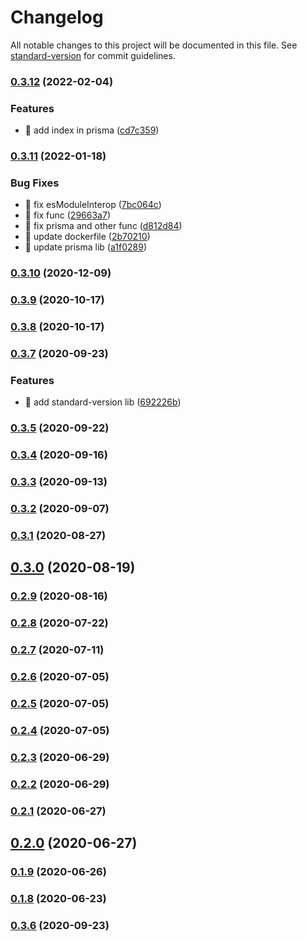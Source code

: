 # Changelog

All notable changes to this project will be documented in this file. See [standard-version](https://github.com/conventional-changelog/standard-version) for commit guidelines.

### [0.3.12](https://github.com/yeukfei02/dogApi/compare/v0.3.11...v0.3.12) (2022-02-04)


### Features

* 🎸 add index in prisma ([cd7c359](https://github.com/yeukfei02/dogApi/commit/cd7c359f55669ec25a8b9c78c74b83562ae11d7c))

### [0.3.11](https://github.com/yeukfei02/dogApi/compare/v0.3.10...v0.3.11) (2022-01-18)


### Bug Fixes

* 🐛 fix esModuleInterop ([7bc064c](https://github.com/yeukfei02/dogApi/commit/7bc064c319994c16c13ee0e0b9161b03e18c91d7))
* 🐛 fix func ([29663a7](https://github.com/yeukfei02/dogApi/commit/29663a726dc63cf7ee69918a62341ff3ef097cf7))
* 🐛 fix prisma and other func ([d812d84](https://github.com/yeukfei02/dogApi/commit/d812d84daa0e7cb0f79af4d431cdedb356171b1b))
* 🐛 update dockerfile ([2b70210](https://github.com/yeukfei02/dogApi/commit/2b70210ecd217e604b0406b97dd4901ca0471d64))
* 🐛 update prisma lib ([a1f0289](https://github.com/yeukfei02/dogApi/commit/a1f0289a589571811644274a9ca02af00ff444e5))

### [0.3.10](https://github.com/yeukfei02/dogApi/compare/v0.4.0...v0.3.10) (2020-12-09)

### [0.3.9](https://github.com/yeukfei02/dogApi/compare/v0.3.8...v0.3.9) (2020-10-17)

### [0.3.8](https://github.com/yeukfei02/dogApi/compare/v0.3.7...v0.3.8) (2020-10-17)

### [0.3.7](https://github.com/yeukfei02/dogApi/compare/v0.3.6...v0.3.7) (2020-09-23)


### Features

* 🎸 add standard-version lib ([692226b](https://github.com/yeukfei02/dogApi/commit/692226b0cb9406573b1c8aebbbc21b988d8d3f7d))

### [0.3.5](https://github.com/yeukfei02/dogApi/compare/v0.3.4...v0.3.5) (2020-09-22)

### [0.3.4](https://github.com/yeukfei02/dogApi/compare/v0.3.3...v0.3.4) (2020-09-16)

### [0.3.3](https://github.com/yeukfei02/dogApi/compare/v0.3.2...v0.3.3) (2020-09-13)

### [0.3.2](https://github.com/yeukfei02/dogApi/compare/v0.3.1...v0.3.2) (2020-09-07)

### [0.3.1](https://github.com/yeukfei02/dogApi/compare/v0.3.0...v0.3.1) (2020-08-27)

## [0.3.0](https://github.com/yeukfei02/dogApi/compare/v0.2.9...v0.3.0) (2020-08-19)

### [0.2.9](https://github.com/yeukfei02/dogApi/compare/v0.2.8...v0.2.9) (2020-08-16)

### [0.2.8](https://github.com/yeukfei02/dogApi/compare/v0.2.7...v0.2.8) (2020-07-22)

### [0.2.7](https://github.com/yeukfei02/dogApi/compare/v0.2.6...v0.2.7) (2020-07-11)

### [0.2.6](https://github.com/yeukfei02/dogApi/compare/v0.2.5...v0.2.6) (2020-07-05)

### [0.2.5](https://github.com/yeukfei02/dogApi/compare/v0.2.4...v0.2.5) (2020-07-05)

### [0.2.4](https://github.com/yeukfei02/dogApi/compare/v0.2.3...v0.2.4) (2020-07-05)

### [0.2.3](https://github.com/yeukfei02/dogApi/compare/v0.2.2...v0.2.3) (2020-06-29)

### [0.2.2](https://github.com/yeukfei02/dogApi/compare/v0.2.1...v0.2.2) (2020-06-29)

### [0.2.1](https://github.com/yeukfei02/dogApi/compare/v0.2.0...v0.2.1) (2020-06-27)

## [0.2.0](https://github.com/yeukfei02/dogApi/compare/v0.1.9...v0.2.0) (2020-06-27)

### [0.1.9](https://github.com/yeukfei02/dogApi/compare/v0.1.8...v0.1.9) (2020-06-26)

### [0.1.8](https://github.com/yeukfei02/dogApi/compare/v0.1.7...v0.1.8) (2020-06-23)

### [0.3.6](https://github.com/yeukfei02/dogApi/compare/v0.1.7...v0.3.6) (2020-09-23)
